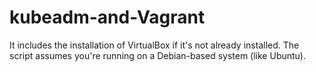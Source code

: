 # kubeadm-and-Vagrant
 It includes the installation of VirtualBox if it's not already installed. The script assumes you're running on a Debian-based system (like Ubuntu).
